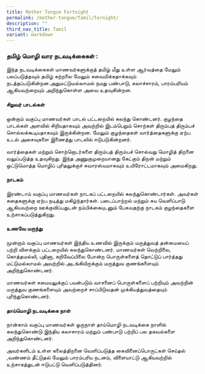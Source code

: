 ```yaml
---
title: Mother Tongue Fortnight
permalink: /mother-tongue/Tamil/fornight/
description: ""
third_nav_title: Tamil
variant: markdown
---
```

### தமிழ் மொழி வார நடவடிக்கைகள் :

இந்த நடவடிக்கைகள் மாணவர்களுக்குத் தமிழ் மீது உள்ள ஆர்வத்தை மேலும் பலப்படுத்தவும் தமிழ் கற்றலை மேலும் சுவைமிக்கதாக்கவும் நடத்தப்படுகின்றன.அதுமட்டுமல்லாமல் நமது பண்பாடு, கலாச்சாரம், பாரம்பரியம் ஆகியவற்றையும் அறிந்துகொள்ள அவை உதவுகின்றன.

#### சிறுவர் பாடல்கள்

ஒன்றாம் வகுப்பு மாணவர்கள் பாடல் பட்டறையில் கலந்து கொண்டனர். குழந்தை பாடல்கள் அளவில் சிறியதாகவும் அவற்றில் இடம்பெறும் சொற்கள் திரும்பத் திரும்பச் சொல்லக்கூடியதாகவும் இருக்கின்றன. மேலும் குழந்தைகள் வார்த்தைகளுக்கு ஏற்ப உடல் அசைவுகளை இணைத்து பாடலில் ஈடுபடுகின்றனர். 

வார்த்தைகள் மற்றும் சொற்றொடர்களை திரும்பத் திரும்பச் சொல்வது மொழித் திறனை வலுப்படுத்த உதவுகிறது. இந்த  அணுகுமுறையானது கேட்கும் திறன் மற்றும் ஒட்டுமொத்த மொழிப் புரிதலுக்குச் சுவாரஸ்யமாகவும் உயிரோட்டமாகவும் அமைகிறது.

#### நாடகம்

இரண்டாம் வகுப்பு மாணவர்கள் நாடகப் பட்டறையில் கலந்துகொண்டார்கள். அவர்கள் கதைகளுக்கு ஏற்ப நடித்து மகிழ்ந்தார்கள். படைப்பாற்றல் மற்றும் சுய வெளிப்பாடு ஆகியவற்றை ஊக்குவிப்பதுடன் நம்பிக்கையுடனும் பேசுவதற்கு நாடகம் குழந்தைகளை உற்சாகப்படுத்துகிறது. 

#### உணவே  மருந்து

மூன்றாம் வகுப்பு மாணவர்கள் இந்திய உணவில் இருக்கும் மருத்துவத் தன்மையைப் பற்றி விளக்கும் பட்டறையில் கலந்துகொண்டனர். மாணவர்கள் வெற்றிலை, கொத்தமல்லி, புதினா, கறிவேப்பிலை போன்ற பொருள்களைத் தொட்டுப் பார்த்தது மட்டுமல்லாமல் அவற்றில் அடங்கியிருக்கும் மருத்துவ குணங்களையும் அறிந்துகொண்டனர்.

மாணவர்கள் சமையலுக்குப் பயன்படும் வாசனைப் பொருள்களைப் பற்றியும் அவற்றின் மருத்துவ குணங்களையும் அவற்றைச் சாப்பிடுவதன் முக்கியத்துவத்தையும் புரிந்துகொண்டனர்.


#### தாய்மொழி நடவடிக்கை நாள் 

நான்காம் வகுப்பு மாணவர்கள் ஒருநாள் தாய்மொழி நடவடிக்கை நாளில் கலந்துகொண்டு இந்திய கலாசாரம் மற்றும் பண்பாடு பற்றிப் பல தகவல்களை அறிந்துகொண்டனர்.

அவர்களிடம் உள்ள கலைத்திறனை வெளிப்படுத்த கைவினைப்பொருட்கள் செய்தல் ,வண்ணம் தீட்டுதல் மேலும் பாரம்பரிய நடனம், விளையாட்டு  ஆகியவற்றில் உற்சாகத்துடன் ஈடுபட்டு வெளிப்படுத்தினர்.




